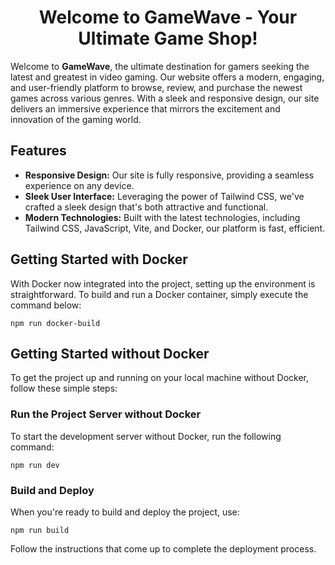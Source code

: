 <h1 align="center"><strong>Welcome to GameWave - Your Ultimate Game Shop!</strong></h1>

<p>Welcome to <strong>GameWave</strong>, the ultimate destination for gamers seeking the latest and greatest in video gaming. Our website offers a modern, engaging, and user-friendly platform to browse, review, and purchase the newest games across various genres. With a sleek and responsive design, our site delivers an immersive experience that mirrors the excitement and innovation of the gaming world.</p>

<h2><strong>Features</strong></h2>
<ul>
  <li><strong>Responsive Design:</strong> Our site is fully responsive, providing a seamless experience on any device.</li>
  <li><strong>Sleek User Interface:</strong> Leveraging the power of Tailwind CSS, we've crafted a sleek design that's both attractive and functional.</li>
  <li><strong>Modern Technologies:</strong> Built with the latest technologies, including Tailwind CSS, JavaScript, Vite, and Docker, our platform is fast, efficient.</li>
</ul>

<h2><strong>Getting Started with Docker</strong></h2>
<p>With Docker now integrated into the project, setting up the environment is straightforward. To build and run a Docker container, simply execute the command below:</p>

<pre><code>npm run docker-build</code></pre>

<h2><strong>Getting Started without Docker</strong></h2>
<p>To get the project up and running on your local machine without Docker, follow these simple steps:</p>

<h3><strong>Run the Project Server without Docker</strong></h3>
<p>To start the development server without Docker, run the following command:</p>

<pre><code>npm run dev</code></pre>

<h3><strong>Build and Deploy</strong></h3>
<p>When you're ready to build and deploy the project, use:</p>

<pre><code>npm run build</code></pre>

<p>Follow the instructions that come up to complete the deployment process.</p>
